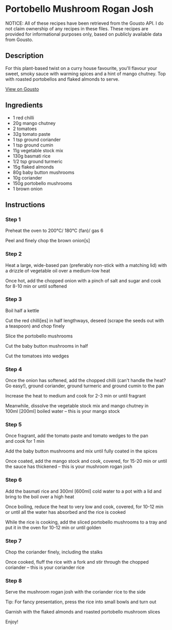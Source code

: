 # Portobello Mushroom Rogan Josh

NOTICE: All of these recipes have been retrieved from the Gousto API. I do not claim ownership of any recipes in these files. These recipes are provided for informational purposes only, based on publicly available data from Gousto.

## Description

For this plant-based twist on a curry house favourite, you'll flavour your sweet, smoky sauce with warming spices and a hint of mango chutney. Top with roasted portobellos and flaked almonds to serve. 

[View on Gousto](https://www.gousto.co.uk/recipes/cookbook/portobello-mushroom-rogan-josh)

## Ingredients

- 1 red chilli
- 20g mango chutney
- 2 tomatoes
- 32g tomato paste 
- 1 tsp ground coriander
- 1 tsp ground cumin
- 11g vegetable stock mix
- 130g basmati rice
- 1/2 tsp ground turmeric
- 15g flaked almonds
- 80g baby button mushrooms
- 10g coriander
- 150g portobello mushrooms
- 1 brown onion

## Instructions


### Step 1

Preheat the oven to 200°C/ 180°C (fan)/ gas 6

Peel and finely chop the brown onion<span class="text-danger">[s]</span>


### Step 2

Heat a large, wide-based pan (preferably non-stick with a matching lid) with a drizzle of vegetable oil over a medium-low heat

Once hot, add the chopped onion with a pinch of salt and sugar and cook for 8-10 min or until softened


### Step 3

Boil half a kettle

Cut the red chilli<span class="text-danger">[es] </span>in half lengthways, deseed (scrape the seeds out with a teaspoon) and chop finely

Slice the portobello mushrooms

Cut the baby button mushrooms in half

Cut the tomatoes into wedges


### Step 4

Once the onion has softened, add the chopped chilli (can't handle the heat? Go easy!), ground coriander, ground turmeric and ground cumin to the pan

Increase the heat to medium and cook for 2-3 min or until fragrant

Meanwhile, dissolve the vegetable stock mix and mango chutney in 100ml <span class="text-danger">[200ml] </span>boiled water – this is your mango stock


### Step 5

Once fragrant, add the tomato paste and tomato wedges to the pan and cook for 1 min

Add the baby button mushrooms and mix until fully coated in the spices

Once coated, add the mango stock and cook, covered, for 15-20 min or until the sauce has thickened – this is your mushroom rogan josh


### Step 6

Add the basmati rice and 300ml <span class="text-danger">[600ml] </span>cold water to a pot with a lid and bring to the boil over a high heat

Once boiling, reduce the heat to very low and cook, covered, for 10-12 min or until all the water has absorbed and the rice is cooked

While the rice is cooking, add the sliced portobello mushrooms to a tray and put it in the oven for 10-12 min or until golden


### Step 7

Chop the coriander finely, including the stalks

Once cooked, fluff the rice with a fork and stir through the chopped coriander – this is your coriander rice

### Step 8

Serve the mushroom rogan josh with the coriander rice to the side

Tip: For fancy presentation, press the rice into small bowls and turn out

Garnish with the flaked almonds and roasted portobello mushroom slices

Enjoy!

